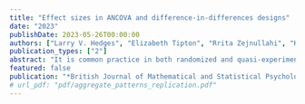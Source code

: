 ```yaml
---
title: "Effect sizes in ANCOVA and difference-in-differences designs"
date: "2023"
publishDate: 2023-05-26T00:00:00
authors: ["Larry V. Hedges", "Elizabeth Tipton", "Rrita Zejnullahi", "Karina G. Diaz"]
publication_types: ["2"]
abstract: "It is common practice in both randomized and quasi-experiments to adjust for baseline characteristics when estimating the average effect of an intervention. The inclusion of a pre-test, for example, can reduce both the standard error of this estimate, and – in non-randomized designs – its bias. At the same time, it is also standard to report the effect of an intervention in standardized effect size units, thus making it comparable to other interventions and studies. Curiously, the estimation of this effect size including covariate adjustment has received little attention. In this article, we provide a framework for defining effect sizes in designs with a pre-test (e.g., difference-in-differences and analysis of covariance) and propose estimators of those effect sizes. The estimators and approximations to their sampling distributions are evaluated using a simulation study and then demonstrated using an example from published data."
featured: false
publication: "*British Journal of Mathematical and Statistical Psychology*"
# url_pdf: "pdf/aggregate_patterns_replication.pdf"
---
```


